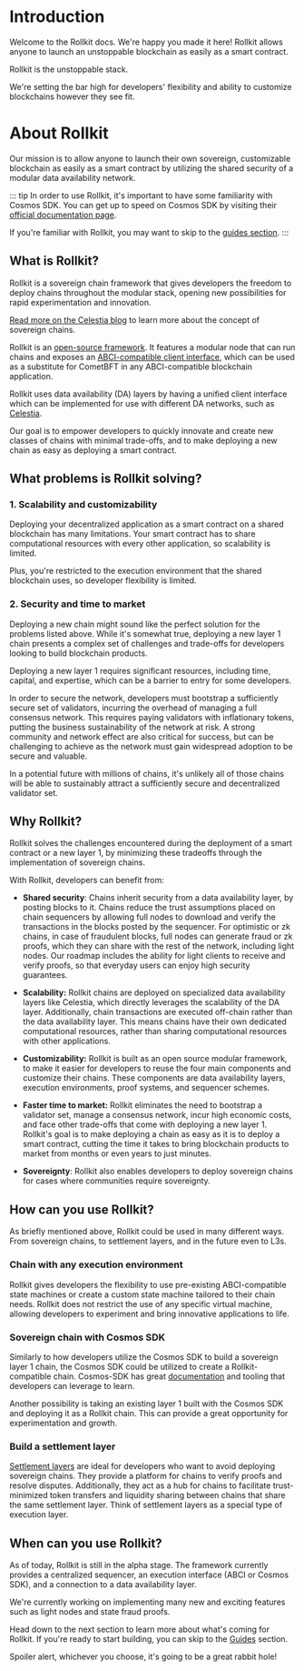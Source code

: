 # Introduction

Welcome to the Rollkit docs. We're happy you made it here!
Rollkit allows anyone to launch an unstoppable blockchain as easily as a smart contract.

Rollkit is the unstoppable stack.

We're setting the bar high for developers' flexibility and ability to customize blockchains however they see fit.

# About Rollkit

Our mission is to allow anyone to launch their own sovereign, customizable blockchain as easily as a smart contract by utilizing the shared security of a modular data availability network.

::: tip
In order to use Rollkit, it's important to have some familiarity with Cosmos SDK. You can get up to speed on Cosmos SDK by visiting their [official documentation page](https://docs.cosmos.network/main).

If you're familiar with Rollkit, you may want to skip to the [guides section](/guides/gm-world.md).
:::

## What is Rollkit?

Rollkit is a sovereign chain framework that gives developers the freedom to deploy chains throughout the modular stack, opening new possibilities for rapid experimentation and innovation.

[Read more on the Celestia blog](https://blog.celestia.org/sovereign-rollup-chains/) to learn more about the concept of sovereign chains.

Rollkit is an [open-source framework](https://github.com/rollkit/rollkit). It features a modular node that can run chains and exposes an [ABCI-compatible client interface](https://github.com/cometbft/cometbft/tree/main/abci), which can be used as a substitute for CometBFT in any ABCI-compatible blockchain application.

Rollkit uses data availability (DA) layers by having a unified client interface which can be implemented for use with different DA networks, such as [Celestia](https://celestia.org/).

Our goal is to empower developers to quickly innovate and create new classes of chains with minimal trade-offs, and to make deploying a new chain as easy as deploying a smart contract.

## What problems is Rollkit solving?

### 1. Scalability and customizability

Deploying your decentralized application as a smart contract on a shared blockchain has many limitations. Your smart contract has to share computational resources with every other application, so scalability is limited.

Plus, you're restricted to the execution environment that the shared blockchain uses, so developer flexibility is limited.

### 2. Security and time to market

Deploying a new chain might sound like the perfect solution for the problems listed above. While it's somewhat true, deploying a new layer 1 chain presents a complex set of challenges and trade-offs for developers looking to build blockchain products.

Deploying a new layer 1 requires significant resources, including time, capital, and expertise, which can be a barrier to entry for some developers.

In order to secure the network, developers must bootstrap a sufficiently secure set of validators, incurring the overhead of managing a full consensus network. This requires paying validators with inflationary tokens, putting the business sustainability of the network at risk. A strong community and network effect are also critical for success, but can be challenging to achieve as the network must gain widespread adoption to be secure and valuable.

In a potential future with millions of chains, it's unlikely all of those chains will be able to sustainably attract a sufficiently secure and decentralized validator set.

## Why Rollkit?

Rollkit solves the challenges encountered during the deployment of a smart contract or a new layer 1, by minimizing these tradeoffs through the implementation of sovereign chains.

With Rollkit, developers can benefit from:

- **Shared security**:
Chains inherit security from a data availability layer, by posting blocks to it. Chains reduce the trust assumptions placed on chain sequencers by allowing full nodes to download and verify the transactions in the blocks posted by the sequencer. For optimistic or zk chains, in case of fraudulent blocks, full nodes can generate fraud or zk proofs, which they can share with the rest of the network, including light nodes. Our roadmap includes the ability for light clients to receive and verify proofs, so that everyday users can enjoy high security guarantees.

- **Scalability:**
Rollkit chains are deployed on specialized data availability layers like Celestia, which directly leverages the scalability of the DA layer. Additionally, chain transactions are executed off-chain rather than the data availability layer. This means chains have their own dedicated computational resources, rather than sharing computational resources with other applications.

- **Customizability:**
Rollkit is built as an open source modular framework, to make it easier for developers to reuse the four main components and customize their chains. These components are data availability layers, execution environments, proof systems, and sequencer schemes.

- **Faster time to market:**
Rollkit eliminates the need to bootstrap a validator set, manage a consensus network, incur high economic costs, and face other trade-offs that come with deploying a new layer 1. Rollkit's goal is to make deploying a chain as easy as it is to deploy a smart contract, cutting the time it takes to bring blockchain products to market from months or even years to just minutes.

- **Sovereignty**: Rollkit also enables developers to deploy sovereign chains for cases where communities require sovereignty.

## How can you use Rollkit?

As briefly mentioned above, Rollkit could be used in many different ways. From sovereign chains, to settlement layers, and in the future even to L3s.

### Chain with any execution environment

Rollkit gives developers the flexibility to use pre-existing ABCI-compatible state machines or create a custom state machine tailored to their chain needs. Rollkit does not restrict the use of any specific virtual machine, allowing developers to experiment and bring innovative applications to life.

### Sovereign chain with Cosmos SDK

Similarly to how developers utilize the Cosmos SDK to build a sovereign layer 1 chain, the Cosmos SDK could be utilized to create a Rollkit-compatible chain.
Cosmos-SDK has great [documentation](https://docs.cosmos.network/main) and tooling that developers can leverage to learn.

Another possibility is taking an existing layer 1 built with the Cosmos SDK and deploying it as a Rollkit chain. This can provide a great opportunity for experimentation and growth.

### Build a settlement layer

[Settlement layers](https://celestia.org/learn/modular-settlement-layers/settlement-in-the-modular-stack/) are ideal for developers who want to avoid deploying sovereign chains. They provide a platform for chains to verify proofs and resolve disputes.
Additionally, they act as a hub for chains to facilitate trust-minimized token transfers and liquidity sharing between chains that share the same settlement layer.
Think of settlement layers as a special type of execution layer.

## When can you use Rollkit?

As of today, Rollkit is still in the alpha stage. The framework currently provides a centralized sequencer, an execution interface (ABCI or Cosmos SDK), and a connection to a data availability layer.

We're currently working on implementing many new and exciting features such as light nodes and state fraud proofs.

Head down to the next section to learn more about what's coming for Rollkit. If you're ready to start building, you can skip to the [Guides](/guides/gm-world.md) section.

Spoiler alert, whichever you choose, it's going to be a great rabbit hole!

